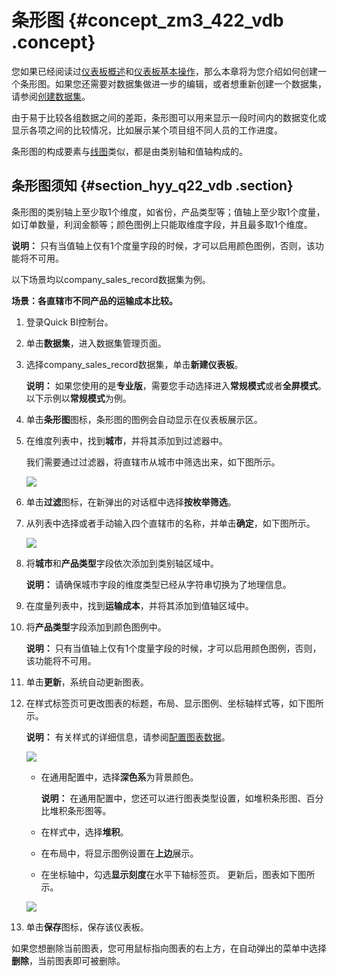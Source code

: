 # 条形图 {#concept_zm3_422_vdb .concept}

您如果已经阅读过[仪表板概述](cn.zh-CN/快速入门/报表制作/仪表板概述.md#)和[仪表板基本操作](cn.zh-CN/快速入门/报表制作/仪表板基本操作/仪表板基本操作.md#)，那么本章将为您介绍如何创建一个条形图。如果您还需要对数据集做进一步的编辑，或者想重新创建一个数据集，请参阅[创建数据集](cn.zh-CN/用户指南/数据建模/管理数据集/创建数据集.md#)。

由于易于比较各组数据之间的差距，条形图可以用来显示一段时间内的数据变化或显示各项之间的比较情况，比如展示某个项目组不同人员的工作进度。

条形图的构成要素与[线图](cn.zh-CN/快速入门/报表制作/仪表板图表制作/线图.md#)类似，都是由类别轴和值轴构成的。

## 条形图须知 {#section_hyy_q22_vdb .section}

条形图的类别轴上至少取1个维度，如省份，产品类型等；值轴上至少取1个度量，如订单数量，利润金额等；颜色图例上只能取维度字段，并且最多取1个维度。

**说明：** 只有当值轴上仅有1个度量字段的时候，才可以启用颜色图例，否则，该功能将不可用。

以下场景均以company\_sales\_record数据集为例。

**场景：各直辖市不同产品的运输成本比较。**

1.  登录Quick BI控制台。
2.  单击**数据集**，进入数据集管理页面。
3.  选择company\_sales\_record数据集，单击**新建仪表板**。

    **说明：** 如果您使用的是**专业版**，需要您手动选择进入**常规模式**或者**全屏模式**。以下示例以**常规模式**为例。

4.  单击**条形图**图标，条形图的图例会自动显示在仪表板展示区。
5.  在维度列表中，找到**城市**，并将其添加到过滤器中。

    我们需要通过过滤器，将直辖市从城市中筛选出来，如下图所示。

    ![](http://static-aliyun-doc.oss-cn-hangzhou.aliyuncs.com/assets/img/9127/15435662811691_zh-CN.png)

6.  单击**过滤**图标，在新弹出的对话框中选择**按枚举筛选**。
7.  从列表中选择或者手动输入四个直辖市的名称，并单击**确定**，如下图所示。

    ![](http://static-aliyun-doc.oss-cn-hangzhou.aliyuncs.com/assets/img/9127/154356628111402_zh-CN.png)

8.  将**城市**和**产品类型**字段依次添加到类别轴区域中。

    **说明：** 请确保城市字段的维度类型已经从字符串切换为了地理信息。

9.  在度量列表中，找到**运输成本**，并将其添加到值轴区域中。
10. 将**产品类型**字段添加到颜色图例中。

    **说明：** 只有当值轴上仅有1个度量字段的时候，才可以启用颜色图例，否则，该功能将不可用。

11. 单击**更新**，系统自动更新图表。
12. 在样式标签页可更改图表的标题，布局、显示图例、坐标轴样式等，如下图所示。

    **说明：** 有关样式的详细信息，请参阅[配置图表数据](cn.zh-CN/快速入门/报表制作/仪表板基本操作/配置图表数据.md#)。

    ![](http://static-aliyun-doc.oss-cn-hangzhou.aliyuncs.com/assets/img/9127/15435662811693_zh-CN.png)

    -   在通用配置中，选择**深色系**为背景颜色。

        **说明：** 在通用配置中，您还可以进行图表类型设置，如堆积条形图、百分比堆积条形图等。

    -   在样式中，选择**堆积**。
    -   在布局中，将显示图例设置在**上边**展示。
    -   在坐标轴中，勾选**显示刻度**在水平下轴标签页。
    更新后，图表如下图所示。

    ![](http://static-aliyun-doc.oss-cn-hangzhou.aliyuncs.com/assets/img/9127/15435662821695_zh-CN.png)

13. 单击**保存**图标，保存该仪表板。

如果您想删除当前图表，您可用鼠标指向图表的右上方，在自动弹出的菜单中选择**删除**，当前图表即可被删除。

